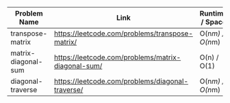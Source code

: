 | Problem Name            | Link                                                         | Runtime / Space  | Date Added |
| ----------------------- | ------------------------------------------------------------ |------------------| ---------- |
| transpose-matrix | https://leetcode.com/problems/transpose-matrix/ | O(n*m) / O(n*m) | 04/04/25 |
| matrix-diagonal-sum | https://leetcode.com/problems/matrix-diagonal-sum/ | O(n) / O(1) | 04/04/25 |
| diagonal-traverse | https://leetcode.com/problems/diagonal-traverse/ | O(n*m) / O(n*m) | 04/04/25 |
